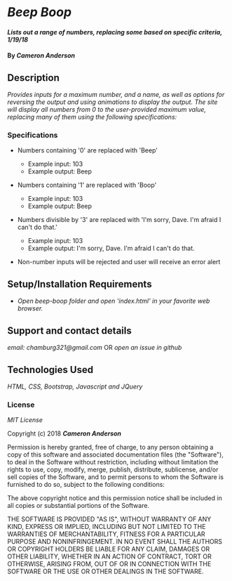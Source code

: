 # _Beep Boop_

#### _Lists out a range of numbers, replacing some based on specific criteria, 1/19/18_

#### By _**Cameron Anderson**_

## Description

_Provides inputs for a maximum number, and a name, as well as options for reversing the output and using animations to display the output. The site will display all numbers from 0 to the user-provided maximum value, replacing many of them using the following specifications:_

### Specifications

* Numbers containing '0' are replaced with 'Beep'
  * Example input: 103
  * Example output: Beep

* Numbers containing '1' are replaced with 'Boop'
  * Example input: 103
  * Example output: Beep
 
* Numbers divisible by '3' are replaced with 'I'm sorry, Dave. I'm afraid I can't do that.'
  * Example input: 103
  * Example output: I'm sorry, Dave. I'm afraid I can't do that.
 
* Non-number inputs will be rejected and user will receive an error alert


## Setup/Installation Requirements

* _Open beep-boop folder and open 'index.html' in your favorite web browser._

## Support and contact details

_email: chamburg321@gmail.com_
OR
_open an issue in github_

## Technologies Used

_HTML, CSS, Bootstrap, Javascript and JQuery_

### License

*MIT License*

Copyright (c) 2018 **_Cameron Anderson_**

Permission is hereby granted, free of charge, to any person obtaining a copy
of this software and associated documentation files (the "Software"), to deal
in the Software without restriction, including without limitation the rights
to use, copy, modify, merge, publish, distribute, sublicense, and/or sell
copies of the Software, and to permit persons to whom the Software is
furnished to do so, subject to the following conditions:

The above copyright notice and this permission notice shall be included in all
copies or substantial portions of the Software.

THE SOFTWARE IS PROVIDED "AS IS", WITHOUT WARRANTY OF ANY KIND, EXPRESS OR
IMPLIED, INCLUDING BUT NOT LIMITED TO THE WARRANTIES OF MERCHANTABILITY,
FITNESS FOR A PARTICULAR PURPOSE AND NONINFRINGEMENT. IN NO EVENT SHALL THE
AUTHORS OR COPYRIGHT HOLDERS BE LIABLE FOR ANY CLAIM, DAMAGES OR OTHER
LIABILITY, WHETHER IN AN ACTION OF CONTRACT, TORT OR OTHERWISE, ARISING FROM,
OUT OF OR IN CONNECTION WITH THE SOFTWARE OR THE USE OR OTHER DEALINGS IN THE
SOFTWARE.